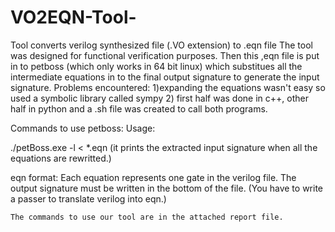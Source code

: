 # VO2EQN-Tool-
Tool converts verilog synthesized file (.VO extension) to .eqn file
The tool was designed for functional verification purposes.
Then this ,eqn file is put in to petboss (which only works in 64 bit linux)
which substitues all the intermediate equations in to the final output signature to generate the input signature.
Problems encountered:
1)expanding the equations wasn't easy so used a symbolic library called sympy
2) first half was done in c++, other half in python and a .sh file was created to call both programs.

Commands to use petboss:
Usage:

./petBoss.exe -l < *.eqn 
(it prints the extracted input signature when all the equations are rewritted.)

eqn format:
    Each equation represents one gate in the verilog file.
    The output signature must be written in the bottom of the file.
    (You have to write a passer to translate verilog into eqn.)
    
    
    
    
    The commands to use our tool are in the attached report file.
